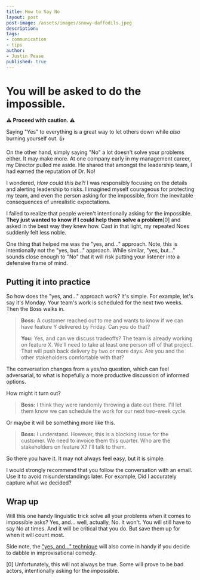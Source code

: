 ```yaml
---
title: How to Say No
layout: post
post-image: /assets/images/snowy-daffodils.jpeg
description:
tags:
- communication
- tips
author:
- Justin Pease
published: true
---
```


# You will be asked to do the impossible.

**⚠ Proceed with caution. ⚠**

Saying "Yes" to everything is a great way to let others down while *also* burning yourself out. 👍

On the other hand, simply saying "No" a lot doesn't solve your problems either.
It may make more. At one company early in my management career, my Director
pulled me aside. He shared that amongst the leadership team, I had earned the
reputation of Dr. No!

I wondered, *How could this be?!* I was responsibly focusing on the details and
alerting leadership to risks. I imagined myself courageous for protecting my
team, and even the person asking for the impossible, from the inevitable
consequences of unrealistic expectations.

I failed to realize that people weren't intentionally asking for the impossible.
**They just wanted to know if I could help them solve a problem**[0] and asked
in the best way they knew how. Cast in that light, my repeated Noes suddenly
felt less noble.

One thing that helped me was the "yes, and..." approach. Note, this is
intentionally not the "yes, but..." approach. While similar, "yes, but..."
sounds close enough to "No" that it will risk putting your listener into a
defensive frame of mind.

## Putting it into practice

So how does the "yes, and..." approach work? It's simple. For example, let's
say it's Monday. Your team's work is scheduled for the next two weeks. Then the
Boss walks in.

> **Boss:** A customer reached out to me and wants to know if we can have
>           feature Y delivered by Friday. Can you do that?
>
> **You:** Yes, and can we discuss tradeoffs? The team is already working on
>          feature X. We'll need to take at least one person off of that
>          project. That will push back delivery by two or more days. Are you
>          and the other stakeholders comfortable with that?

The conversation changes from a yes/no question, which can feel adversarial,
to what is hopefully a more productive discussion of informed options.

How might it turn out?

> **Boss:** I think they were randomly throwing a date out there. I'll let
>           them know we can schedule the work for our next two-week cycle.

Or maybe it will be something more like this.

> **Boss:** I understand. However, this is a blocking issue for the customer.
>           We need to invoice them this quarter. Who are the stakeholders on
>           feature X? I'll talk to them.


So there you have it. It may not always feel easy, but it is simple.

I would strongly recommend that you follow the conversation with an email.
Use it to avoid misunderstandings later. For example, Did I  accurately capture
what we decided?

## Wrap up

Will this one handy linguistic trick solve all your problems when it comes
to impossible asks? Yes, and... well, actually, No. It won't. You will still
have to say No at times. And it will be critical that you do. But save them up
for when it will count most.

Side note, the ["yes, and..." technique](https://en.wikipedia.org/wiki/Yes,_and...)
will also come in handy if you decide to dabble in improvisational comedy.

[0] Unfortunately, this will not always be true. Some will prove to be bad
actors, intentionally asking for the impossible.